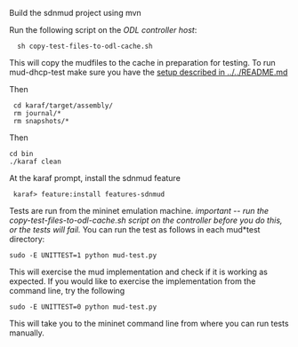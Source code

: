 

Build the sdnmud project using mvn 

Run the following script on the *ODL controller host*:

      sh copy-test-files-to-odl-cache.sh

This will copy the mudfiles to the cache in preparation for testing.
To run mud-dhcp-test make sure you have the [setup described in ../../README.md](../../README.md)

Then 

     cd karaf/target/assembly/
     rm journal/*
     rm snapshots/*

Then
    
    cd bin
    ./karaf clean

At the karaf prompt, install the sdnmud feature 

     karaf> feature:install features-sdnmud

Tests are run from the mininet emulation machine. 
*important -- run the copy-test-files-to-odl-cache.sh script on the controller before you do this, or the tests will fail.*
You can run the test as follows in each mud\*test directory:

    sudo -E UNITTEST=1 python mud-test.py
   
This will exercise the mud implementation and check if it is working as expected. If you would like to exercise the 
implementation from the command line, try the following
  
    sudo -E UNITTEST=0 python mud-test.py

This will take you to the mininet command line from where you can run tests manually.
